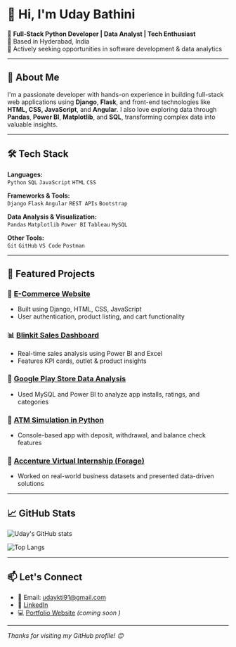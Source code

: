 # 👋 Hi, I'm Uday Bathini

🎯 **Full-Stack Python Developer | Data Analyst | Tech Enthusiast**  
📍 Based in Hyderabad, India  
💼 Actively seeking opportunities in software development & data analytics

---

## 🚀 About Me

I'm a passionate developer with hands-on experience in building full-stack web applications using **Django**, **Flask**, and front-end technologies like **HTML, CSS, JavaScript**, and **Angular**. I also love exploring data through **Pandas**, **Power BI**, **Matplotlib**, and **SQL**, transforming complex data into valuable insights.

---

## 🛠️ Tech Stack

**Languages:**  
`Python` `SQL` `JavaScript` `HTML` `CSS`

**Frameworks & Tools:**  
`Django` `Flask` `Angular` `REST APIs` `Bootstrap`

**Data Analysis & Visualization:**  
`Pandas` `Matplotlib` `Power BI` `Tableau` `MySQL`

**Other Tools:**  
`Git` `GitHub` `VS Code` `Postman`

---

## 📌 Featured Projects

### 🛒 [E-Commerce Website](#)
- Built using Django, HTML, CSS, JavaScript
- User authentication, product listing, and cart functionality

### 📊 [Blinkit Sales Dashboard](#)
- Real-time sales analysis using Power BI and Excel
- Features KPI cards, outlet & product insights

### 📱 [Google Play Store Data Analysis](#)
- Used MySQL and Power BI to analyze app installs, ratings, and categories

### 🏧 [ATM Simulation in Python](#)
- Console-based app with deposit, withdrawal, and balance check features

### 💼 [Accenture Virtual Internship (Forage)](#)
- Worked on real-world business datasets and presented data-driven solutions

---

## 📈 GitHub Stats

![Uday's GitHub stats](https://github-readme-stats.vercel.app/api?username=Uday-37-ux&show_icons=true&theme=default)

![Top Langs](https://github-readme-stats.vercel.app/api/top-langs/?username=Uday-37-ux&layout=compact)

---

## 📫 Let's Connect

- 📧 Email: [udaykti91@gmail.com](mailto:udaykti91@gmail.com)
- 💼 [LinkedIn](https://www.linkedin.com/in/uday-bathini-690b29257/)
- 💻 [Portfolio Website](#) *(coming soon )*

---

*Thanks for visiting my GitHub profile! 😊*
